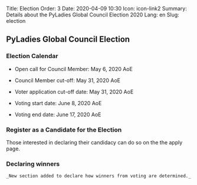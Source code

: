 Title: Election
Order: 3
Date: 2020-04-09 10:30
Icon: icon-link2
Summary: Details about the PyLadies Global Council Election 2020
Lang: en
Slug: election

## PyLadies Global Council Election

### Election Calendar

- Open call for Council Member: May 6, 2020 AoE
- Council Member cut-off: May 31, 2020 AoE

- Voter application cut-off date: May 31, 2020 AoE
- Voting start date: June 8, 2020 AoE
- Voting end date: June 17, 2020 AoE


###  Register as a Candidate for the Election
Those interested in declaring their candidacy can do so on the the apply page.


### Declaring winners
	_New section added to declare how winners from voting are determined._

